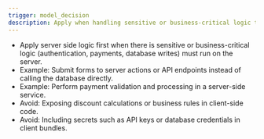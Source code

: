 ```yaml
---
trigger: model_decision
description: Apply when handling sensitive or business-critical logic to ensure it runs server-side and is not exposed in client code.
---
```


- Apply server side logic first when there is sensitive or business-critical logic (authentication, payments, database writes) must run on the server.
- Example: Submit forms to server actions or API endpoints instead of calling the database directly.
- Example: Perform payment validation and processing in a server-side service.
- Avoid: Exposing discount calculations or business rules in client-side code.
- Avoid: Including secrets such as API keys or database credentials in client bundles.
